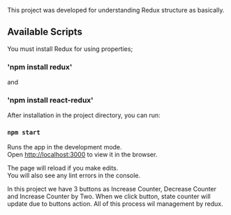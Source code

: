 This project was developed for understanding Redux structure as basically.

## Available Scripts


You must install Redux for using properties;

### 'npm install redux'

and

### 'npm install react-redux'

After installation in the project directory, you can run:

### `npm start`

Runs the app in the development mode.<br />
Open [http://localhost:3000](http://localhost:3000) to view it in the browser.

The page will reload if you make edits.<br />
You will also see any lint errors in the console.


In this project we have 3 buttons as Increase Counter, Decrease Counter and Increase Counter by Two. When we click button, state counter will update due to buttons action. All of this process wil management by redux.



